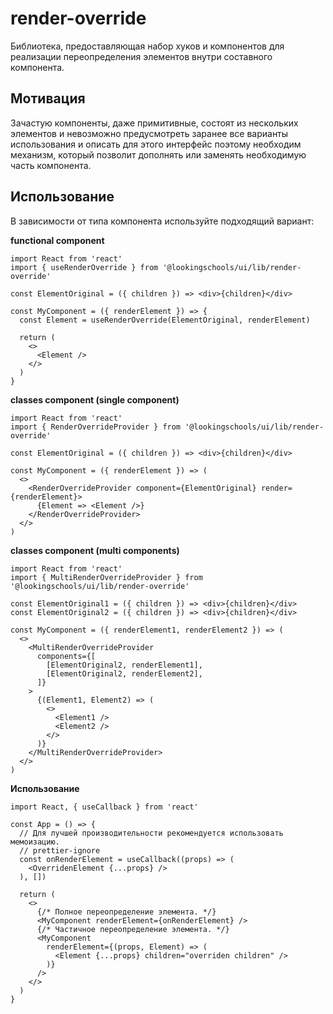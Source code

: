# render-override

Библиотека, предоставляющая набор хуков и компонентов для реализации переопределения элементов внутри составного компонента.

## Мотивация

Зачастую компоненты, даже примитивные, состоят из нескольких элементов и невозможно предусмотреть заранее все варианты использования и описать для этого интерфейс поэтому необходим механизм, который позволит дополнять или заменять необходимую часть компонента.

## Использование

В зависимости от типа компонента используйте подходящий вариант:

**functional component**

```tsx
import React from 'react'
import { useRenderOverride } from '@lookingschools/ui/lib/render-override'

const ElementOriginal = ({ children }) => <div>{children}</div>

const MyComponent = ({ renderElement }) => {
  const Element = useRenderOverride(ElementOriginal, renderElement)

  return (
    <>
      <Element />
    </>
  )
}
```

**classes component (single component)**

```tsx
import React from 'react'
import { RenderOverrideProvider } from '@lookingschools/ui/lib/render-override'

const ElementOriginal = ({ children }) => <div>{children}</div>

const MyComponent = ({ renderElement }) => (
  <>
    <RenderOverrideProvider component={ElementOriginal} render={renderElement}>
      {Element => <Element />}
    </RenderOverrideProvider>
  </>
)
```

**classes component (multi components)**

```tsx
import React from 'react'
import { MultiRenderOverrideProvider } from '@lookingschools/ui/lib/render-override'

const ElementOriginal1 = ({ children }) => <div>{children}</div>
const ElementOriginal2 = ({ children }) => <div>{children}</div>

const MyComponent = ({ renderElement1, renderElement2 }) => (
  <>
    <MultiRenderOverrideProvider
      components={[
        [ElementOriginal2, renderElement1],
        [ElementOriginal2, renderElement2],
      ]}
    >
      {(Element1, Element2) => (
        <>
          <Element1 />
          <Element2 />
        </>
      )}
    </MultiRenderOverrideProvider>
  </>
)
```

**Использование**

```tsx
import React, { useCallback } from 'react'

const App = () => {
  // Для лучшей производительности рекомендуется использовать мемоизацию.
  // prettier-ignore
  const onRenderElement = useCallback((props) => (
    <OverridenElement {...props} />
  ), [])

  return (
    <>
      {/* Полное переопределение элемента. */}
      <MyComponent renderElement={onRenderElement} />
      {/* Частичное переопределение элемента. */}
      <MyComponent
        renderElement={(props, Element) => (
          <Element {...props} children="overriden children" />
        )}
      />
    </>
  )
}
```
